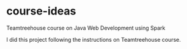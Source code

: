 # course-ideas
Teamtreehouse course on Java Web Development using Spark


I did this project following the instructions on Teamtreehouse course. 
